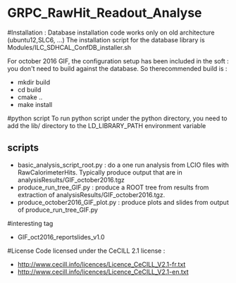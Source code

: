 # GRPC_RawHit_Readout_Analyse

#Installation :
Database installation code works only on old architecture (ubuntu12,SLC6, ...)
The installation script for the database library is 
Modules/ILC_SDHCAL_ConfDB_installer.sh

For october 2016 GIF, the configuration setup has been included in the soft : you don't need to build against the database. So therecommended build is :

- mkdir build
- cd build 
- cmake ..
- make install

#python script
To run python script under the python directory, you need to add the lib/ directory to the  LD_LIBRARY_PATH environment variable

scripts
-------
- basic_analysis_script_root.py : do a one run analysis from LCIO files with RawCalorimeterHits. Typically produce output that are in analysisResults/GIF_october2016.tgz
- produce_run_tree_GIF.py : produce a ROOT tree from results from extraction of analysisResults/GIF_october2016.tgz. 
- produce_october2016_GIF_plot.py : produce plots and slides from output of  produce_run_tree_GIF.py 

#interesting tag
- GIF_oct2016_reportslides_v1.0


#License
Code licensed under the CeCILL 2.1 license :
- http://www.cecill.info/licences/Licence_CeCILL_V2.1-fr.txt
- http://www.cecill.info/licences/Licence_CeCILL_V2.1-en.txt

